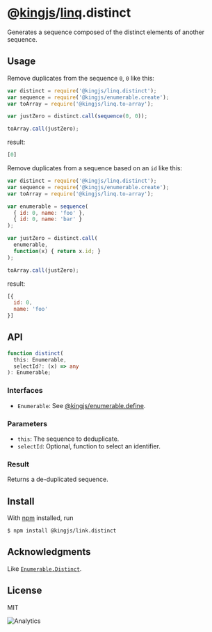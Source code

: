 # @[kingjs](https://www.npmjs.com/package/kingjs)/[linq](https://www.npmjs.com/package/@kingjs/linq).distinct
Generates a sequence composed of the distinct elements of another sequence.
## Usage
Remove duplicates from the sequence `0`, `0` like this:
```js
var distinct = require('@kingjs/linq.distinct');
var sequence = require('@kingjs/enumerable.create');
var toArray = require('@kingjs/linq.to-array');

var justZero = distinct.call(sequence(0, 0));

toArray.call(justZero);
```
result:
```js
[0]
```
Remove duplicates from a sequence based on an `id` like this:
```js
var distinct = require('@kingjs/linq.distinct');
var sequence = require('@kingjs/enumerable.create');
var toArray = require('@kingjs/linq.to-array');

var enumerable = sequence(
  { id: 0, name: 'foo' },
  { id: 0, name: 'bar' }
);

var justZero = distinct.call(
  enumerable, 
  function(x) { return x.id; }
);

toArray.call(justZero);
```
result:
```js
[{ 
  id: 0,
  name: 'foo'
}]
```

## API
```ts
function distinct(
  this: Enumerable, 
  selectId?: (x) => any
): Enumerable;
```
### Interfaces
- `Enumerable`: See [@kingjs/enumerable.define](https://www.npmjs.com/package/@kingjs/enumerable.define).

### Parameters
- `this`: The sequence to deduplicate.
- `selectId`: Optional, function to select an identifier.

### Result
Returns a de-duplicated sequence.

## Install
With [npm](https://npmjs.org/) installed, run

```
$ npm install @kingjs/link.distinct
```

## Acknowledgments
Like [`Enumerable.Distinct`](https://msdn.microsoft.com/en-us/library/bb338049(v=vs.110).aspx).

## License

MIT

![Analytics](https://analytics.kingjs.net/linq/distinct)